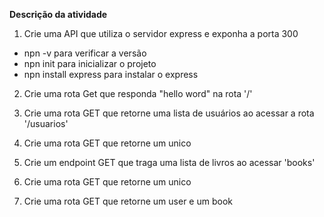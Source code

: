 **Descrição da atividade**

1) Crie uma API que utiliza o servidor express e exponha a porta 300
- npn -v para verificar a versão
- npn init para inicializar o projeto
- npn install express para instalar o express
  
2) Crie uma rota Get que responda "hello word" na rota '/'  

3) Crie uma rota GET que retorne uma lista de usuários ao acessar a rota '/usuarios'  

4) Crie uma rota GET que retorne um unico   

5) Crie um endpoint GET que traga uma lista de livros ao acessar 'books'   

6) Crie uma rota GET que retorne um unico    

7) Crie uma rota GET que retorne um user e um book   
